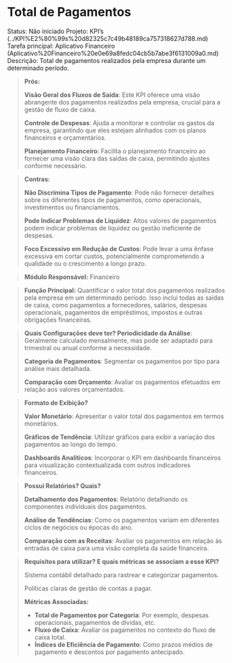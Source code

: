 # Total de Pagamentos

Status: Não iniciado
Projeto: KPI’s (../KPI%E2%80%99s%20d82325c7c49b48189ca757318627d788.md)
Tarefa principal: Aplicativo Financeiro (Aplicativo%20Financeiro%20e0e69a8fedc04cb5b7abe3f6131009a0.md)
Descrição: Total de pagamentos realizados pela empresa durante um determinado período.

> **Prós:**
> 
> 
> **Visão Geral dos Fluxos de Saída**: Este KPI oferece uma visão abrangente dos pagamentos realizados pela empresa, crucial para a gestão de fluxo de caixa.
> 
> **Controle de Despesas**: Ajuda a monitorar e controlar os gastos da empresa, garantindo que eles estejam alinhados com os planos financeiros e orçamentários.
> 
> **Planejamento Financeiro**: Facilita o planejamento financeiro ao fornecer uma visão clara das saídas de caixa, permitindo ajustes conforme necessário.
> 

> **Contras:**
> 
> 
> **Não Discrimina Tipos de Pagamento**: Pode não fornecer detalhes sobre os diferentes tipos de pagamentos, como operacionais, investimentos ou financiamentos.
> 
> **Pode Indicar Problemas de Liquidez**: Altos valores de pagamentos podem indicar problemas de liquidez ou gestão ineficiente de despesas.
> 
> **Foco Excessivo em Redução de Custos**: Pode levar a uma ênfase excessiva em cortar custos, potencialmente comprometendo a qualidade ou o crescimento a longo prazo.
> 

> **Módulo Responsável:**
Financeiro
> 

> **Função Principal:**
Quantificar o valor total dos pagamentos realizados pela empresa em um determinado período. Isso inclui todas as saídas de caixa, como pagamentos a fornecedores, salários, despesas operacionais, pagamentos de empréstimos, impostos e outras obrigações financeiras.
> 

> **Quais Configurações deve ter?
Periodicidade da Análise**: Geralmente calculado mensalmente, mas pode ser adaptado para trimestral ou anual conforme a necessidade.
> 
> 
> **Categoria de Pagamentos**: Segmentar os pagamentos por tipo para análise mais detalhada.
> 
> **Comparação com Orçamento**: Avaliar os pagamentos efetuados em relação aos valores orçamentados.
> 

> **Formato de Exibição?**
> 
> 
> **Valor Monetário**: Apresentar o valor total dos pagamentos em termos monetários.
> 
> **Gráficos de Tendência**: Utilizar gráficos para exibir a variação dos pagamentos ao longo do tempo.
> 
> **Dashboards Analíticos**: Incorporar o KPI em dashboards financeiros para visualização contextualizada com outros indicadores financeiros.
> 

> **Possuí Relatórios? Quais?**
> 
> 
> **Detalhamento dos Pagamentos**: Relatório detalhando os componentes individuais dos pagamentos.
> 
> **Análise de Tendências**: Como os pagamentos variam em diferentes ciclos de negócios ou épocas do ano.
> 
> **Comparação com as Receitas**: Avaliar os pagamentos em relação às entradas de caixa para uma visão completa da saúde financeira.
> 

> **Requisitos para utilizar? E quais métricas se associam a esse KPI?**
> 
> 
> Sistema contábil detalhado para rastrear e categorizar pagamentos.
> 
> Políticas claras de gestão de contas a pagar.
> 
> **Métricas Associadas:**
> 
> - **Total de Pagamentos por Categoria**: Por exemplo, despesas operacionais, pagamentos de dívidas, etc.
> - **Fluxo de Caixa**: Avaliar os pagamentos no contexto do fluxo de caixa total.
> - **Índices de Eficiência de Pagamento**: Como prazos médios de pagamento e descontos por pagamento antecipado.